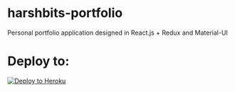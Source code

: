 # harshbits-portfolio
Personal portfolio application designed in React.js + Redux and Material-UI

# Deploy to:
[![Deploy to Heroku](https://www.herokucdn.com/deploy/button.svg)](https://heroku.com/deploy)

